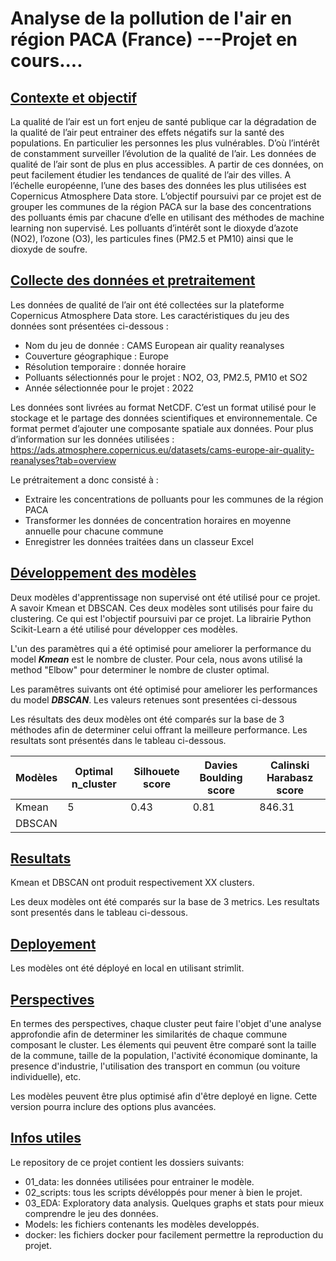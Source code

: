 # Analyse de la pollution de l'air en région PACA (France) ---Projet en cours....
## <ins>Contexte et objectif</ins>
La qualité de l’air est un fort enjeu de santé publique car la dégradation de la qualité de l’air peut entrainer des effets négatifs sur la santé des populations. En particulier les personnes les plus vulnérables. D’où l’intérêt de constamment surveiller l’évolution de la qualité de l’air.
Les données de qualité de l’air sont de plus en plus accessibles. A partir de ces données, on peut facilement étudier les tendances de qualité de l’air des villes. A l’échelle européenne, l’une des bases des données les plus utilisées est Copernicus Atmosphere Data store.
L’objectif poursuivi par ce projet est de grouper les communes de la région PACA sur la base des concentrations des polluants émis par chacune d’elle en utilisant des méthodes de machine learning non supervisé.
Les polluants d’intérêt sont le dioxyde d’azote (NO2), l’ozone (O3), les particules fines (PM2.5 et PM10) ainsi que le dioxyde de soufre. 

## <ins>Collecte des données  et pretraitement</ins>
Les données de qualité de l’air ont été collectées sur la plateforme Copernicus Atmosphere Data store. Les caractéristiques du jeu des données sont présentées ci-dessous :
* Nom du jeu de donnée : CAMS European air quality reanalyses
* Couverture géographique : Europe
* Résolution temporaire : donnée horaire
* Polluants sélectionnés pour le projet : NO2, O3, PM2.5, PM10 et SO2
* Année sélectionnée pour le projet : 2022

Les données sont livrées au format NetCDF. C’est un format utilisé pour le stockage et le partage des données scientifiques et environnementale. Ce format permet d’ajouter une composante spatiale aux données. 
Pour plus d’information sur les données utilisées : https://ads.atmosphere.copernicus.eu/datasets/cams-europe-air-quality-reanalyses?tab=overview

Le prétraitement a donc consisté à :
* Extraire les concentrations de polluants pour les communes de la région PACA
* Transformer les données de concentration horaires en moyenne annuelle pour chacune commune
* Enregistrer les données traitées dans un classeur Excel

## <ins>Développement des modèles</ins>
Deux modèles d'apprentissage non supervisé ont été utilisé pour ce projet. A savoir Kmean et DBSCAN. Ces deux modèles sont utilisés pour faire du clustering. Ce qui est l'objectif poursuivi par ce projet. La librairie Python Scikit-Learn a été utilisé pour développer ces modèles.

L'un des paramètres qui a été optimisé pour ameliorer la performance du model ***Kmean*** est le nombre de cluster. Pour cela, nous avons utilisé la method "Elbow" pour determiner le nombre de cluster optimal.

Les paramêtres suivants ont été optimisé pour ameliorer les performances du model ***DBSCAN***. Les valeurs retenues sont presentées ci-dessous

Les résultats des deux modèles ont été comparés sur la base de 3 méthodes afin de determiner celui offrant la meilleure performance. Les resultats sont présentés dans le tableau ci-dessous.

|  Modèles  | Optimal n_cluster | Silhouete score | Davies Boulding score | Calinski Harabasz score |
|-----------|-------------------|-----------------|-----------------------|-------------------------|
| Kmean     | 5                 | 0.43            | 0.81                  | 846.31                  |
| DBSCAN    |                   |                 |                       |                         |

## <ins>Resultats</ins>
Kmean et DBSCAN ont produit respectivement XX clusters.

Les deux modèles ont été comparés sur la base de 3 metrics. Les resultats sont presentés dans le tableau ci-dessous.

## <ins>Deployement</ins>
Les modèles ont été déployé en local en utilisant strimlit.

## <ins>Perspectives</ins>
En termes des perspectives, chaque cluster peut faire l'objet d'une analyse approfondie afin de determiner les similarités de chaque commune composant le cluster. Les élements qui peuvent être comparé sont la taille de la commune, taille de la population, l'activité économique dominante, la presence d'industrie, l'utilisation des transport en commun (ou voiture individuelle), etc.

Les modèles peuvent être plus optimisé afin d'être deployé en ligne. Cette version pourra inclure des options plus avancées.

## <ins>Infos utiles</ins>
Le repository de ce projet contient les dossiers suivants:
* 01_data: les données utilisées pour entrainer le modèle.
* 02_scripts: tous les scripts dévéloppés pour mener à bien le projet.
* 03_EDA: Exploratory data analysis. Quelques graphs et stats pour mieux comprendre le jeu des données.
* Models: les fichiers contenants les modèles developpés.
* docker: les fichiers docker pour facilement permettre la reproduction du projet.
